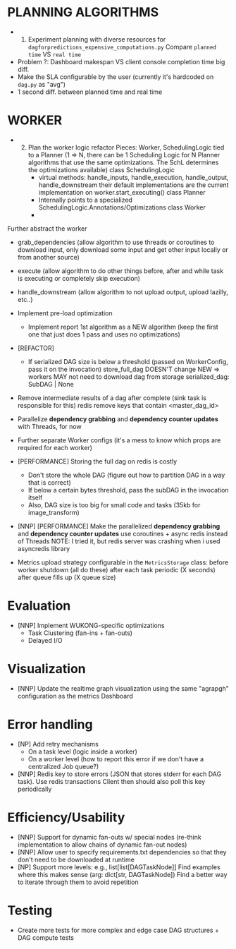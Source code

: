 # PLANNING ALGORITHMS
- 1. Experiment planning with diverse resources for `dagforpredictions_expensive_computations.py`
    Compare `planned time` VS `real time`
- Problem ?: Dashboard makespan VS client console completion time big diff.
- Make the SLA configurable by the user (currently it's hardcoded on `dag.py` as "avg")
- 1 second diff. between planned time and real time

# WORKER
- 2. Plan the worker logic refactor
Pieces: Worker, SchedulingLogic tied to a Planner (1 => N, there can be 1 Scheduling Logic for N Planner algorithms that use the same optimizations. The SchL determines the optimizations available)
    class SchedulingLogic
        - virtual methods: handle_inputs, handle_execution, handle_output, handle_downstream
            their default implementations are the current implementation on worker.start_executing()
    class Planner
        - Internally points to a specialized SchedulingLogic.Annotations/Optimizations
    class Worker
        - 
Further abstract the worker
- grab_dependencies (allow algorithm to use threads or coroutines to download input, only download some input and get other input locally or from another source)
- execute (allow algorithm to do other things before, after and while task is executing or completely skip execution)
- handle_downstream (allow algorithm to not upload output, upload lazilly, etc..)

- Implement pre-load optimization
    - Implement report 1st algorithm as a NEW algorithm (keep the first one that just does 1 pass and uses no optimizations)

- [REFACTOR]
    - If serialized DAG size is below a threshold (passed on WorkerConfig, pass it on the invocation)
        store_full_dag DOESN'T change
        NEW => workers MAY not need to download dag from storage
            serialized_dag: SubDAG | None

- Remove intermediate results of a dag after complete (sink task is responsible for this)
    redis remove keys that contain <master_dag_id>
- Parallelize **dependency grabbing** and **dependency counter updates** with Threads, for now
- Further separate Worker configs (it's a mess to know which props are required for each worker)

- [PERFORMANCE] Storing the full dag on redis is costly
    - Don't store the whole DAG (figure out how to partition DAG in a way that is correct)
    - If below a certain bytes threshold, pass the subDAG in the invocation itself
    - Also, DAG size is too big for small code and tasks (35kb for image_transform)

- [NNP] [PERFORMANCE] Make the parallelized **dependency grabbing** and **dependency counter updates** use coroutines + async redis instead of Threads
    NOTE: I tried it, but redis server was crashing when i used asyncredis library
- Metrics upload strategy configurable in the `MetricsStorage` class:
    before worker shutdown (all do these)
    after each task
    periodic (X seconds)
    after queue fills up (X queue size)


# Evaluation
- [NNP] Implement WUKONG-specific optimizations
    - Task Clustering (fan-ins + fan-outs)
    - Delayed I/O

# Visualization
- [NNP] Update the realtime graph visualization using the same "agrapgh" configuration as the metrics Dashboard

# Error handling
- [NP] Add retry mechanisms
    - On a task level (logic inside a worker)
    - On a worker level (how to report this error if we don't have a centralized Job queue?)
- [NNP] Redis key to store errors (JSON that stores stderr for each DAG task). Use redis transactions
    Client then should also poll this key periodically

# Efficiency/Usability
- [NNP] Support for dynamic fan-outs w/ special nodes (re-think implementation to allow chains of dynamic fan-out nodes)
- [NNP] Allow user to specify requirements.txt dependencies so that they don't need to be downloaded at runtime
- [NP] Support more levels: e.g., list[list[DAGTaskNode]]
    Find examples where this makes sense (arg: dict[str, DAGTaskNode])
    Find a better way to iterate through them to avoid repetition

# Testing
- Create more tests for more complex and edge case DAG structures + DAG compute tests